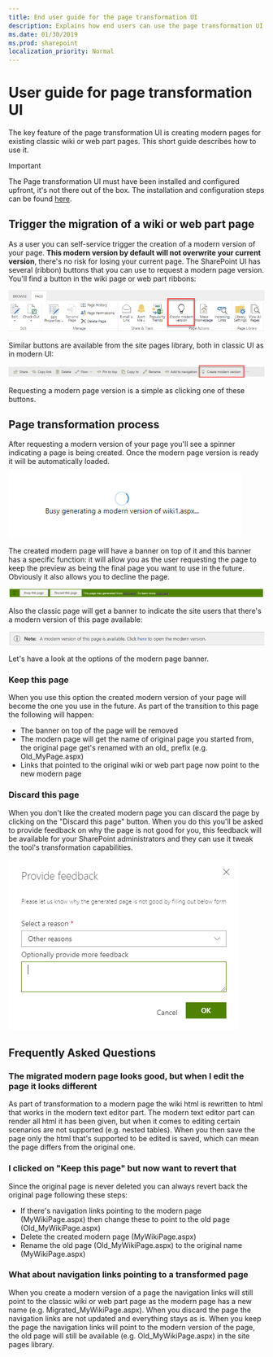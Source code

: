 ```yaml
---
title: End user guide for the page transformation UI 
description: Explains how end users can use the page transformation UI 
ms.date: 01/30/2019
ms.prod: sharepoint
localization_priority: Normal
---
```


# User guide for page transformation UI

The key feature of the page transformation UI is creating modern pages for existing classic wiki or web part pages. This short guide describes how to use it.

> [!IMPORTANT]
> The Page transformation UI must have been installed and configured upfront, it's not there out of the box. The installation and configuration steps can be found [here](modernize-userinterface-site-pages-ui.md).

## Trigger the migration of a wiki or web part page

As a user you can self-service trigger the creation of a modern version of your page. **This modern version by default will not overwrite your current version**, there's no risk for losing your current page. The SharePoint UI has several (ribbon) buttons that you can use to request a modern page version. You'll find a button in the wiki page or web part ribbons:

![page transformation UI extensions](media/modernize/pagetransformation_ui_3.png)

Similar buttons are available from the site pages library, both in classic UI as in modern UI:

![page transformation UI extensions](media/modernize/pagetransformation_ui_4.png)

Requesting a modern page version is a simple as clicking one of these buttons.

## Page transformation process

After requesting a modern version of your page you'll see a spinner indicating a page is being created. Once the modern page version is ready it will be automatically loaded.

![page transformation process](media/modernize/pagetransformation_ui_5.png)

The created modern page will have a banner on top of it and this banner has a specific function: it will allow you as the user requesting the page to keep the preview as being the final page you want to use in the future. Obviously it also allows you to decline the page.

![page banner on modern page](media/modernize/pagetransformation_ui_6.png)

Also the classic page will get a banner to indicate the site users that there's a modern version of this page available:

![page banner on classic page](media/modernize/pagetransformation_ui_9.png)

Let's have a look at the options of the modern page banner.

### Keep this page

When you use this option the created modern version of your page will become the one you use in the future. As part of the transition to this page the following will happen:

- The banner on top of the page will be removed
- The modern page will get the name of original page you started from, the original page get's renamed with an old_ prefix (e.g. Old_MyPage.aspx)
- Links that pointed to the original wiki or web part page now point to the new modern page

### Discard this page

When you don't like the created modern page you can discard the page by clicking on the "Discard this page" button. When you do this you'll be asked to provide feedback on why the page is not good for you, this feedback will be available for your SharePoint administrators and they can use it tweak the tool's transformation capabilities.

![page transformation process](media/modernize/pagetransformation_ui_7.png)

## Frequently Asked Questions

### The migrated modern page looks good, but when I edit the page it looks different

As part of transformation to a modern page the wiki html is rewritten to html that works in the modern text editor part. The modern text editor part can render all html it has been given, but when it comes to editing certain scenarios are not supported (e.g. nested tables). When you then save the page only the html that's supported to be edited is saved, which can mean the page differs from the original one.

### I clicked on "Keep this page" but now want to revert that

Since the original page is never deleted you can always revert back the original page following these steps:

- If there's navigation links pointing to the modern page (MyWikiPage.aspx) then change these to point to the old page (Old_MyWikiPage.aspx)
- Delete the created modern page (MyWikiPage.aspx)
- Rename the old page (Old_MyWikiPage.aspx) to the original name (MyWikiPage.aspx)

### What about navigation links pointing to a transformed page

When you create a modern version of a page the navigation links will still point to the classic wiki or web part page as the modern page has a new name (e.g. Migrated_MyWikiPage.aspx). When you discard the page the navigation links are not updated and everything stays as is. When you keep the page the navigation links will point to the modern version of the page, the old page will still be available (e.g. Old_MyWikiPage.aspx) in the site pages library.
